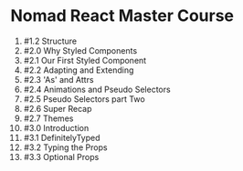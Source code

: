 # Nomad React Master Course


1. #1.2 Structure 
2. #2.0 Why Styled Components
3. #2.1 Our First Styled Component
4. #2.2 Adapting and Extending
5. #2.3 'As' and Attrs
6. #2.4 Animations and Pseudo Selectors
7. #2.5 Pseudo Selectors part Two
8. #2.6 Super Recap
9. #2.7 Themes
10. #3.0 Introduction
11. #3.1 DefinitelyTyped
12. #3.2 Typing the Props
13. #3.3 Optional Props